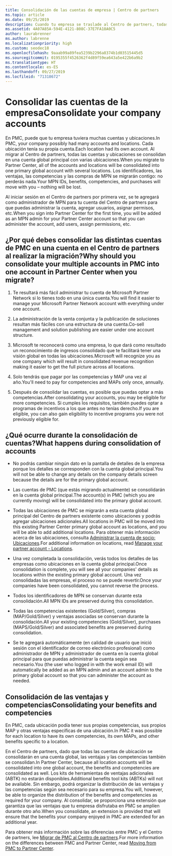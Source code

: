 ```yaml
---
title: Consolidación de las cuentas de empresa | Centro de partners
ms.topic: article
ms.date: 09/25/2019
description: Cuando tu empresa se traslade al Centro de partners, todas las cuentas se consolidarán en una.
ms.assetid: 4A07A85A-594E-4121-808C-37E7FA18A0C5
author: laurabrenner
ms.author: labrenne
ms.localizationpriority: high
ms.custom: seodec18
ms.openlocfilehash: 9aaab99a89fea5239b2296a8374b1d03515445d5
ms.sourcegitcommit: 0195355f4526362f4d89f59ea643a5e422b6a9b2
ms.translationtype: HT
ms.contentlocale: es-ES
ms.lasthandoff: 09/27/2019
ms.locfileid: "71318672"
---
```

# <a name="consolidate-your-company-accounts"></a><span data-ttu-id="1fae2-103">Consolidar las cuentas de la empresa</span><span class="sxs-lookup"><span data-stu-id="1fae2-103">Consolidate your company accounts</span></span>

<span data-ttu-id="1fae2-104">En PMC, puede que tu empresa tuviera muchas cuentas y ubicaciones.</span><span class="sxs-lookup"><span data-stu-id="1fae2-104">In PMC, your company possibly had many accounts and locations.</span></span> <span data-ttu-id="1fae2-105">Cada ubicación tenía su propia cuenta.</span><span class="sxs-lookup"><span data-stu-id="1fae2-105">Each location had its own account.</span></span> <span data-ttu-id="1fae2-106">Al migrar al Centro de partners, todas las cuentas y ubicaciones se consolidan en una cuenta global principal con varias ubicaciones.</span><span class="sxs-lookup"><span data-stu-id="1fae2-106">When you migrate to Partner Center, all of the accounts and locations will be consolidated into one primary global account with several locations.</span></span> <span data-ttu-id="1fae2-107">Los identificadores, las ventajas, las competencias y las compras de MPN se migrarán contigo: no perderás nada.</span><span class="sxs-lookup"><span data-stu-id="1fae2-107">Your MPN IDs, benefits, competencies, and purchases will move with you – nothing will be lost.</span></span> 

<span data-ttu-id="1fae2-108">Al iniciar sesión en el Centro de partners por primera vez, se te agregará como administrador de MPN para tu cuenta del Centro de partners para que puedas administrar la cuenta, agregar usuarios, asignar permisos, etc.</span><span class="sxs-lookup"><span data-stu-id="1fae2-108">When you sign into Partner Center for the first time, you will be added as an MPN admin for your Partner Center account so that you can administer the account, add users, assign permissions, etc.</span></span> 

## <a name="why-should-you-consolidate-your-multiple-accounts-in-pmc-into-one-account-in-partner-center-when-you-migrate"></a><span data-ttu-id="1fae2-109">¿Por qué debes consolidar las distintas cuentas de PMC en una cuenta en el Centro de partners al realizar la migración?</span><span class="sxs-lookup"><span data-stu-id="1fae2-109">Why should you consolidate your multiple accounts in PMC into one account in Partner Center when you migrate?</span></span>

1. <span data-ttu-id="1fae2-110">Te resultará más fácil administrar tu cuenta de Microsoft Partner Network si lo tienes todo en una única cuenta.</span><span class="sxs-lookup"><span data-stu-id="1fae2-110">You will find it easier to manage your Microsoft Partner Network account with everything under one account.</span></span>

2. <span data-ttu-id="1fae2-111">La administración de la venta conjunta y la publicación de soluciones resultan más fáciles con una estructura de una cuenta.</span><span class="sxs-lookup"><span data-stu-id="1fae2-111">Co-sell management and solution publishing are easier under one account structure.</span></span>

3. <span data-ttu-id="1fae2-112">Microsoft te reconocerá como una empresa, lo que dará como resultado un reconocimiento de ingresos consolidado que te facilitará tener una visión global en todas las ubicaciones.</span><span class="sxs-lookup"><span data-stu-id="1fae2-112">Microsoft will recognize you as one company which will result in consolidated revenue recognition making it easier to get the full picture across all locations.</span></span>  

4. <span data-ttu-id="1fae2-113">Solo tendrás que pagar por las competencias y MAP una vez al año.</span><span class="sxs-lookup"><span data-stu-id="1fae2-113">You'll need to pay for competencies and MAPs only once, annually.</span></span>

5. <span data-ttu-id="1fae2-114">Después de consolidar las cuentas, es posible que puedas optar a más competencias.</span><span class="sxs-lookup"><span data-stu-id="1fae2-114">After consolidating your accounts, you may be eligible for more competencies.</span></span> <span data-ttu-id="1fae2-115">Si cumples los requisitos, también puedes optar a programas de incentivos a los que antes no tenías derecho.</span><span class="sxs-lookup"><span data-stu-id="1fae2-115">If you are eligible, you can also gain eligibility to incentive programs you were not previously eligible for.</span></span>


## <a name="what-happens-during-consolidation-of-accounts"></a><span data-ttu-id="1fae2-116">¿Qué ocurre durante la consolidación de cuentas?</span><span class="sxs-lookup"><span data-stu-id="1fae2-116">What happens during consolidation of accounts</span></span>

- <span data-ttu-id="1fae2-117">No podrás cambiar ningún dato en la pantalla de detalles de la empresa porque los detalles se corresponden con la cuenta global principal.</span><span class="sxs-lookup"><span data-stu-id="1fae2-117">You will not be able to change any details on the company details screen because the details are for the primary global account.</span></span> 

- <span data-ttu-id="1fae2-118">Las cuentas de PMC (que estás migrando actualmente) se consolidarán en la cuenta global principal.</span><span class="sxs-lookup"><span data-stu-id="1fae2-118">The account(s) in PMC (which you are currently moving) will be consolidated into the primary global account.</span></span> 

- <span data-ttu-id="1fae2-119">Todas las ubicaciones de PMC se migrarán a esta cuenta global principal del Centro de partners existente como ubicaciones y podrás agregar ubicaciones adicionales.</span><span class="sxs-lookup"><span data-stu-id="1fae2-119">All locations in PMC will be moved into this existing Partner Center primary global account as locations, and you will be able to add additional locations.</span></span> <span data-ttu-id="1fae2-120">Para obtener más información acerca de las ubicaciones, consulta [Administrar la cuenta de socio: Ubicaciones](manage-locations.md).</span><span class="sxs-lookup"><span data-stu-id="1fae2-120">For additional information on locations, read  [Manage your partner account - Locations](manage-locations.md).</span></span>

- <span data-ttu-id="1fae2-121">Una vez completada la consolidación, verás todos los detalles de las empresas como ubicaciones en la cuenta global principal.</span><span class="sxs-lookup"><span data-stu-id="1fae2-121">Once consolidation is complete, you will see all your companies' details as locations within the existing primary global account.</span></span> <span data-ttu-id="1fae2-122">Una vez consolidadas las empresas, el proceso no se puede revertir.</span><span class="sxs-lookup"><span data-stu-id="1fae2-122">Once your companies have been consolidated, you cannot reverse the process.</span></span>

- <span data-ttu-id="1fae2-123">Todos los identificadores de MPN se conservan durante esta consolidación.</span><span class="sxs-lookup"><span data-stu-id="1fae2-123">All MPN IDs are preserved during this consolidation.</span></span>

- <span data-ttu-id="1fae2-124">Todas las competencias existentes (Gold/Silver), compras (MAP/Gold/Silver) y ventajas asociadas se conservan durante la consolidación.</span><span class="sxs-lookup"><span data-stu-id="1fae2-124">All your existing competencies (Gold/Silver), purchases (MAPS/Gold/Silver) and associated benefits are preserved during consolidation.</span></span>

- <span data-ttu-id="1fae2-125">Se te agregará automáticamente (en calidad de usuario que inició sesión con el identificador de correo electrónico profesional) como administrador de MPN y administrador de cuenta en la cuenta global principal para que puedas administrar la cuenta según sea necesario.</span><span class="sxs-lookup"><span data-stu-id="1fae2-125">You (the user who logged in with the work email ID) will automatically be added as an MPN admin and an account admin to the primary global account so that you can administer the account as needed.</span></span> 


## <a name="consolidating-your-benefits-and-competencies"></a><span data-ttu-id="1fae2-126">Consolidación de las ventajas y competencias</span><span class="sxs-lookup"><span data-stu-id="1fae2-126">Consolidating your benefits and competencies</span></span>

<span data-ttu-id="1fae2-127">En PMC, cada ubicación podía tener sus propias competencias, sus propios MAP y otras ventajas específicas de una ubicación.</span><span class="sxs-lookup"><span data-stu-id="1fae2-127">In PMC it was possible for each location to have its own competencies, its own MAPs, and other benefits specific to a location.</span></span>

<span data-ttu-id="1fae2-128">En el Centro de partners, dado que todas las cuentas de ubicación se consolidarán en una cuenta global, las ventajas y las competencias también se consolidan.</span><span class="sxs-lookup"><span data-stu-id="1fae2-128">In Partner Center, because all location accounts will be consolidated into one global account, the benefits and competencies are consolidated as well.</span></span> <span data-ttu-id="1fae2-129">Los kits de herramientas de ventajas adicionales (ABTK) no estarán disponibles.</span><span class="sxs-lookup"><span data-stu-id="1fae2-129">Additional benefits tool kits (ABTKs) will not be available.</span></span> <span data-ttu-id="1fae2-130">Sin embargo, podrá organizar la distribución de las ventajas y las competencias según sea necesario para su empresa.</span><span class="sxs-lookup"><span data-stu-id="1fae2-130">You will, however, be able to organize the distribution of the benefits and competencies as required for your company.</span></span> <span data-ttu-id="1fae2-131">Al consolidar, se proporciona una extensión que garantiza que las ventajas que tu empresa disfrutaba en PMC se amplíen durante otro año.</span><span class="sxs-lookup"><span data-stu-id="1fae2-131">When you consolidate, an extension is provided that will ensure that the benefits your company enjoyed in PMC are extended for an additional year.</span></span>

<span data-ttu-id="1fae2-132">Para obtener más información sobre las diferencias entre PMC y el Centro de partners, lee [Migrar de PMC al Centro de partners](guide-to-migration.md).</span><span class="sxs-lookup"><span data-stu-id="1fae2-132">For more information on the differences between PMC and Partner Center, read [Moving from PMC to Partner Center](guide-to-migration.md).</span></span>


